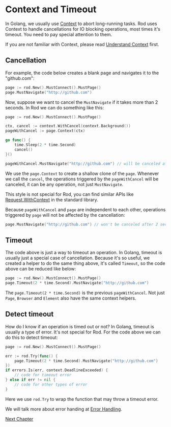 # Context and Timeout

In Golang, we usually use [Context](https://golang.org/pkg/context/) to abort long-running tasks.
Rod uses Context to handle cancellations for IO blocking operations, most times it's timeout.
You need to pay special attention to them.

If you are not familiar with Context, please read [Understand Context](understand-context.md) first.

## Cancellation

For example, the code below creates a blank page and navigates it to the "github.com":

```go
page := rod.New().MustConnect().MustPage()
page.MustNavigate("http://github.com")
```

Now, suppose we want to cancel the `MustNavigate` if it takes more than 2 seconds.
In Rod we can do something like this:

```go
page := rod.New().MustConnect().MustPage()

ctx, cancel := context.WithCancel(context.Background())
pageWithCancel := page.Context(ctx)

go func() {
    time.Sleep(2 * time.Second)
    cancel()
}()

pageWithCancel.MustNavigate("http://github.com") // will be canceled after 2 seconds
```

We use the `page.Context` to create a shallow clone of the `page`. Whenever we call the `cancel`, the operations
triggered by the `pageWithCancel` will be canceled, it can be any operation, not just `MustNavigate`.

This style is not special for Rod, you can find similar APIs like [Request.WithContext](https://golang.org/pkg/net/http/#Request.WithContext) in the standard library.

Because `pageWithCancel` and `page` are independent to each other, operations triggered by `page` will not be affected by the cancellation:

```go
page.MustNavigate("http://github.com") // won't be canceled after 2 seconds
```

## Timeout

The code above is just a way to timeout an operation. In Golang, timeout is usually just a special case of cancellation.
Because it's so useful, we created a helper to do the same thing above, it's called `Timeout`, so the code above can be reduced like below:

```go
page := rod.New().MustConnect().MustPage()
page.Timeout(2 * time.Second).MustNavigate("http://github.com")
```

The `page.Timeout(2 * time.Second)` is the previous `pageWithCancel`.
Not just `Page`, `Browser` and `Element` also have the same context helpers.

## Detect timeout

How do I know if an operation is timed out or not? In Golang, timeout is usually a type of error. It's not special for Rod.
For the code above we can do this to detect timeout:

```go
page := rod.New().MustConnect().MustPage()

err := rod.Try(func() {
    page.Timeout(2 * time.Second).MustNavigate("http://github.com")
})
if errors.Is(err, context.DeadlineExceeded) {
    // code for timeout error
} else if err != nil {
    // code for other types of error
}
```

Here we use `rod.Try` to wrap the function that may throw a timeout error.

We will talk more about error handing at [Error Handling](error-handling.md).

[Next Chapter](error-handling.md)
